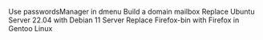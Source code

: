Use passwordsManager in dmenu
Build a domain mailbox
Replace Ubuntu Server 22.04 with Debian 11 Server
Replace Firefox-bin with Firefox in Gentoo Linux
